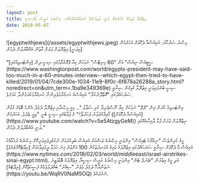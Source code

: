 ```yaml
---
layout: post
title: އިޒުރޭލާ ގުޅިގެން އަހަރެމެން ދަނީ އައިއެސްއާ ހަނގުރާމަކުރަމުން- މިޞްރުގެ ރައީސް އަލްސިސީ
date: 2018-05-07
---
```

<span>
![egyptwithjews](/assets/egyptwithjews.jpeg)
 މިޞްރު ސަރުކާރު: އައިއެސްއާ ދެކޮޅަށް އަހަރެމެން [މިދަނީ] އިޒުރޭލަށް ވަރަށް ގާތުން އެއްބާރުލުން ދެމުން
 </span>
<br/>
<br/>
 "ސީބީއެސް ނިއުސް" އަށް "60 މިނިޓްސް" ނަމަކަށް ކިޔާ ޕްރޮގުރާމުގައި ސިސީ ދިން [އިންޓަރވިއުގައި](https://www.washingtonpost.com/world/egypts-president-may-have-said-too-much-in-a-60-minutes-interview--which-egypt-then-tried-to-have-killed/2019/01/04/7cde300e-1034-11e9-8f0c-6f878a26288a_story.html?noredirect=on&utm_term=.1ba9e349369e) ސިސީ ބުނެފައިވަނީ އިޒުރޭލާ ގުޅިގެން ސިނާއީ ސަރަޙައްދުގައި "ގޮތްދޫނުކުރާ" އައިއެސްގެ ހަނގުރާމަވެރިންނާ ހަނގުރާމަކުރަމުންދާ ކަމަށެވެ.
 <br/>
<br/>
އިންޓަރވިއު ކުރަން އިން "ޕެލޭ" ނަމަކަށް ކިޔާ ނޫސްވެރިޔާ ކުރި ސުވާލު ".. މިއީ މިޞްރާއި އިޒުރޭލާ ދެމެދު އެންމެ ބޮޑަށް ގުޅުން ގާއިމްކުރެވުނު ފަހަރުތޯ؟" ގެ ޖަވާބުގައި ސިސީ ބުނީ "ތިއީ ތެދެވެ. އަހަރެމެން ([އައިއެސްއާ ދެކޮޅަށް](https://www.youtube.com/watch?v=5e5AtzgyGeM)) އިޒުރޭލަށް ވަރަށް ފުޅާ ދާއިރާއެއްގައި ދަނީ އެއްބާރުލުން ދެމުން." 
 <br/>
<br/>
މީގެ ކުރިންވެސް "ނިއުޔޯކު ޓައިމްސް" އިންވަނީ މިޞްރުގެ ލަޝްކަރު އައިއެސް ބަލިކުރުމަށް ނުކުޅެދިފައިވަނިކޮށް މިޞްރުގެ ރުހުމާއެކު އައިއެސް އާ ދެކޮޅަށް ސިނާއީ ސަރަޙައްދުގައި އިޒުރޭލުގެ ވައިގެ އުޅަނދުތަކުން 100 އަށްވުރެ ގިނަ ޙަމަލާ ދީފައިވާކަމަށް [ރިޕޯޓުކޮށްފައެވެ](https://www.nytimes.com/2018/02/03/world/middleeast/israel-airstrikes-sinai-egypt.html). އަދި މީގެ އިތުރުން "ޗެނަލް ޓެން" އިންވަނީ މިޞްރުގެ ރައީސް ސިސީއާ، އިޒުރޭލުގެ ބޮޑުވަޒީރު ނަތަންޔާހޫ ދެމެދު ވެވެނު "ސިއްރު" ބައްދަލުވުމެއް ފަޟީހަތްކޮށް [ރިޕޯޓެއް](https://youtu.be/WqRV0NaM5OQ) ނެރެފައެވެ.

